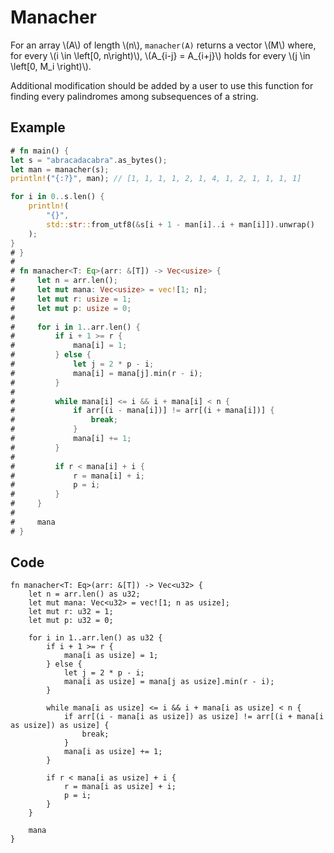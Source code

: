 # Manacher

For an array \\(A\\) of length \\(n\\), `manacher(A)` returns a vector \\(M\\) where, for every \\(i \in \left[0, n\right)\\), \\(A_{i-j} = A_{i+j}\\) holds for every \\(j \in \left[0, M_i \right)\\).

Additional modification should be added by a user to use this function for finding every palindromes among subsequences of a string.

## Example

```rust
# fn main() {
let s = "abracadacabra".as_bytes();
let man = manacher(s);
println!("{:?}", man); // [1, 1, 1, 1, 2, 1, 4, 1, 2, 1, 1, 1, 1]

for i in 0..s.len() {
    println!(
        "{}",
        std::str::from_utf8(&s[i + 1 - man[i]..i + man[i]]).unwrap()
    );
}
# }
#
# fn manacher<T: Eq>(arr: &[T]) -> Vec<usize> {
#     let n = arr.len();
#     let mut mana: Vec<usize> = vec![1; n];
#     let mut r: usize = 1;
#     let mut p: usize = 0;
# 
#     for i in 1..arr.len() {
#         if i + 1 >= r {
#             mana[i] = 1;
#         } else {
#             let j = 2 * p - i;
#             mana[i] = mana[j].min(r - i);
#         }
# 
#         while mana[i] <= i && i + mana[i] < n {
#             if arr[(i - mana[i])] != arr[(i + mana[i])] {
#                 break;
#             }
#             mana[i] += 1;
#         }
# 
#         if r < mana[i] + i {
#             r = mana[i] + i;
#             p = i;
#         }
#     }
# 
#     mana
# }
```

## Code

```rust,noplayground
fn manacher<T: Eq>(arr: &[T]) -> Vec<u32> {
    let n = arr.len() as u32;
    let mut mana: Vec<u32> = vec![1; n as usize];
    let mut r: u32 = 1;
    let mut p: u32 = 0;

    for i in 1..arr.len() as u32 {
        if i + 1 >= r {
            mana[i as usize] = 1;
        } else {
            let j = 2 * p - i;
            mana[i as usize] = mana[j as usize].min(r - i);
        }

        while mana[i as usize] <= i && i + mana[i as usize] < n {
            if arr[(i - mana[i as usize]) as usize] != arr[(i + mana[i as usize]) as usize] {
                break;
            }
            mana[i as usize] += 1;
        }

        if r < mana[i as usize] + i {
            r = mana[i as usize] + i;
            p = i;
        }
    }

    mana
}
```